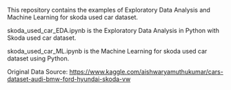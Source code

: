 This repository contains the examples of Exploratory Data Analysis and Machine Learning for skoda used car dataset.

skoda_used_car_EDA.ipynb  is the Exploratory Data Analysis in Python with Skoda used car dataset.

skoda_used_car_ML.ipynb is the Machine Learning for skoda used car dataset using Python.

Original Data Source: https://www.kaggle.com/aishwaryamuthukumar/cars-dataset-audi-bmw-ford-hyundai-skoda-vw
